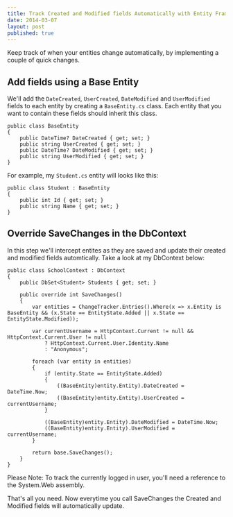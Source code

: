 ```yaml
---
title: Track Created and Modified fields Automatically with Entity Framework Code First
date: 2014-03-07
layout: post
published: true
---
```


Keep track of when your entities change automatically, by implementing a couple of quick changes.

## Add fields using a Base Entity
We'll add the `DateCreated`, `UserCreated`, `DateModified` and `UserModified` fields to each entity by creating a `BaseEntity.cs` class. Each entity that you want to contain these fields should inherit this class.

    public class BaseEntity
    {
        public DateTime? DateCreated { get; set; }
        public string UserCreated { get; set; }
        public DateTime? DateModified { get; set; }
        public string UserModified { get; set; }
    }

For example, my `Student.cs` entity will looks like this:

    public class Student : BaseEntity
    {
        public int Id { get; set; }
        public string Name { get; set; }
    }

## Override SaveChanges in the DbContext
In this step we'll intercept entites as they are saved and update their created and modified fields automtically. Take a look at my DbContext below:

    public class SchoolContext : DbContext
    {
        public DbSet<Student> Students { get; set; }

        public override int SaveChanges()
        {
            var entities = ChangeTracker.Entries().Where(x => x.Entity is BaseEntity && (x.State == EntityState.Added || x.State == EntityState.Modified));

            var currentUsername = HttpContext.Current != null && HttpContext.Current.User != null
                ? HttpContext.Current.User.Identity.Name
                : "Anonymous";

            foreach (var entity in entities)
            {
                if (entity.State == EntityState.Added)
                {
                    ((BaseEntity)entity.Entity).DateCreated = DateTime.Now;
                    ((BaseEntity)entity.Entity).UserCreated = currentUsername;
                }

                ((BaseEntity)entity.Entity).DateModified = DateTime.Now;
                ((BaseEntity)entity.Entity).UserModified = currentUsername;
            }

            return base.SaveChanges();
        }
    }

Please Note: To track the currently logged in user, you'll need a reference to the System.Web assembly.

That's all you need. Now everytime you call SaveChanges the Created and Modified fields will automatically update.